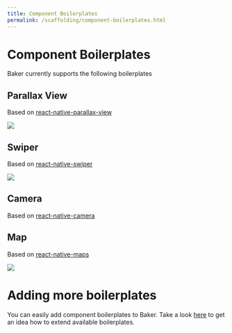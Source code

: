 ```yaml
---
title: Component Boilerplates
permalink: /scaffolding/component-boilerplates.html
---
```

# Component Boilerplates

Baker currently supports the following boilerplates

## Parallax View

Based on [react-native-parallax-view](https://github.com/lelandrichardson/react-native-parallax-view)

![](https://camo.githubusercontent.com/07df318dc85ff925e4043b9fd240315518733aa0/687474703a2f2f692e67697068792e636f6d2f785469546e65654362316e7061476f72686d2e676966)

## Swiper

Based on [react-native-swiper](https://github.com/leecade/react-native-swiper)

![](https://camo.githubusercontent.com/2bb70cd3dc3b94523811ab1536cc5ad30932d2be/687474703a2f2f692e696d6775722e636f6d2f7a7273617a41472e6769662532303d33303078)

## Camera

Based on [react-native-camera](https://github.com/lwansbrough/react-native-camera)

## Map

Based on [react-native-maps](https://github.com/lelandrichardson/react-native-maps)

![](https://camo.githubusercontent.com/32d70397b08fb63aa1eb6cad31983958036b060d/687474703a2f2f692e67697068792e636f6d2f336f3655426f50534c6c494b5132647637712e676966)

# Adding more boilerplates

You can easily add component boilerplates to Baker. Take a look [here](https://github.com/thebakeryio/baker/tree/master/baker/generators/component/templates/boilerplates) to get an idea how to extend available boilerplates.


